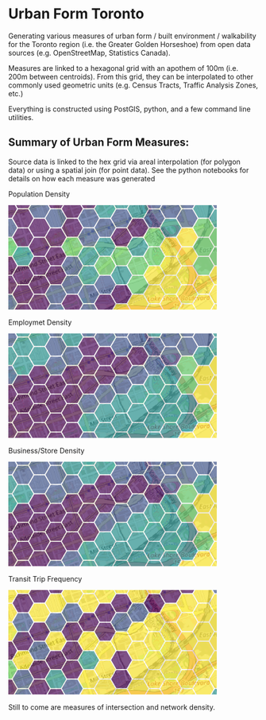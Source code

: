 # Urban Form Toronto

Generating various measures of urban form / built environment / walkability for the Toronto region (i.e. the Greater Golden Horseshoe) from open data sources (e.g. OpenStreetMap, Statistics Canada).

Measures are linked to a hexagonal grid with an apothem of 100m (i.e. 200m between centroids). From this grid, they can be interpolated to other commonly used geometric units (e.g. Census Tracts, Traffic Analysis Zones, etc.)

Everything is constructed using PostGIS, python, and a few command line utilities.

## Summary of Urban Form Measures:

Source data is linked to the hex grid via areal interpolation (for polygon data) or using a spatial join (for point data). See the python notebooks for details on how each measure was generated

Population Density

![](imgs/img_population.png)

Employmet Density

![](imgs/img_employment.png)

Business/Store Density

![](imgs/img_business.png)

Transit Trip Frequency

![](imgs/img_transit.png)


Still to come are measures of intersection and network density.

